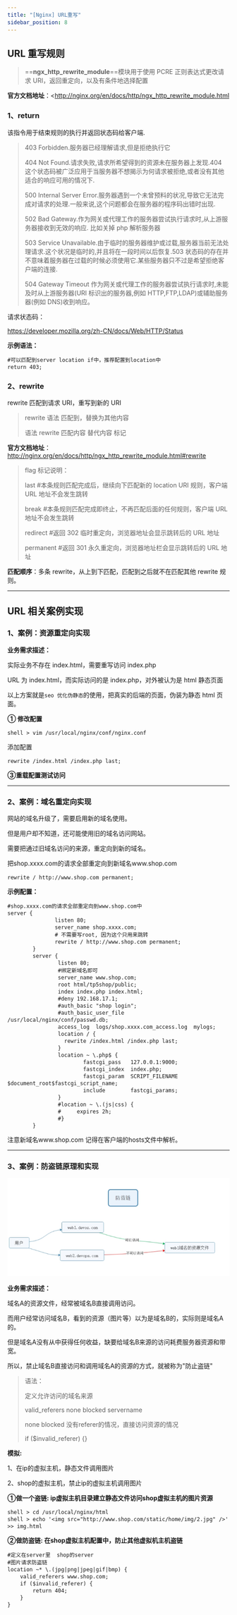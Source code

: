 ```yaml
---
title: "[Nginx] URL重写"
sidebar_position: 8
---
```


## URL 重写规则

> ==**ngx_http_rewrite_module**==模块用于使用 PCRE 正则表达式更改请求 URI，返回重定向，以及有条件地选择配置

**官方文档地址**：<http://nginx.org/en/docs/http/ngx_http_rewrite_module.html

### 1、return

该指令用于结束规则的执行并返回状态码给客户端.

> 403 Forbidden.服务器已经理解请求,但是拒绝执行它
>
> 404 Not Found.请求失败,请求所希望得到的资源未在服务器上发现.404 这个状态码被⼴泛应⽤于当服务器不想揭示为何请求被拒绝,或者没有其他适合的响应可⽤的情况下.
>
> 500 Internal Server Error.服务器遇到⼀个未曾预料的状况,导致它无法完成对请求的处理.⼀般来说,这个问题都会在服务器的程序码出错时出现.
>
> 502 Bad Gateway.作为网关或代理工作的服务器尝试执行请求时,从上游服务器接收到无效的响应. 比如关掉 php 解析服务器
>
> 503 Service Unavailable.由于临时的服务器维护或过载,服务器当前无法处理请求.这个状况是临时的,并且将在一段时间以后恢复.503 状态码的存在并不意味着服务器在过载的时候必须使⽤它.某些服务器只不过是希望拒绝客户端的连接.
>
> 504 Gateway Timeout 作为网关或代理工作的服务器尝试执行请求时,未能及时从上游服务器(URI 标识出的服务器,例如 HTTP,FTP,LDAP)或辅助服务器(例如 DNS)收到响应。

请求状态码：

<https://developer.mozilla.org/zh-CN/docs/Web/HTTP/Status>

**示例语法：**

```shell
#可以匹配到server location if中，推荐配置到location中
return 403;
```

### 2、rewrite

rewrite 匹配到请求 URI，重写到新的 URI

> rewrite 语法 匹配到，替换为其他内容
>
> 语法 rewrite 匹配内容 替代内容 标记

**官方文档地址**：<http://nginx.org/en/docs/http/ngx_http_rewrite_module.html#rewrite>

> flag 标记说明：
>
> last #本条规则匹配完成后，继续向下匹配新的 location URI 规则，客户端 URL 地址不会发生跳转
>
> break #本条规则匹配完成即终止，不再匹配后面的任何规则，客户端 URL 地址不会发生跳转
>
> redirect #返回 302 临时重定向，浏览器地址会显示跳转后的 URL 地址
>
> permanent #返回 301 永久重定向，浏览器地址栏会显示跳转后的 URL 地址

**匹配顺序**：多条 rewrite，从上到下匹配，匹配到之后就不在匹配其他 rewrite 规则。

---

## URL 相关案例实现

### 1、案例：资源重定向实现

**业务需求描述：**

实际业务不存在 index.html，需要重写访问 index.php

URL 为 index.html，而实际访问的是 index.php，对外被认为是 html 静态页面

以上方案就是`seo 优化伪静态`的使用，把真实的后端的页面，伪装为静态 html 页面。

**① 修改配置**

```shell
shell > vim /usr/local/nginx/conf/nginx.conf
```

添加配置

```nginx
rewrite /index.html /index.php last;
```

**③重载配置测试访问**

---

### 2、案例：域名重定向实现

网站的域名升级了，需要启用新的域名使用。

但是用户却不知道，还可能使用旧的域名访问网站。

需要把通过旧域名访问的来源，重定向到新的域名。

把shop.xxxx.com的请求全部重定向到新域名www.shop.com

```nginx
rewrite / http://www.shop.com permanent;
```

**示例配置：**

```shell
#shop.xxxx.com的请求全部重定向到www.shop.com中
server {
               listen 80;
               server_name shop.xxxx.com;
               # 不需要写root, 因为这个只用来跳转
               rewrite / http://www.shop.com permanent;
        }
        server {
                listen 80;
                #绑定新域名即可
                server_name www.shop.com;
                root html/tp5shop/public;
                index index.php index.html;
                #deny 192.168.17.1;
                #auth_basic "shop login";
                #auth_basic_user_file  /usr/local/nginx/conf/passwd.db;
                access_log  logs/shop.xxxx.com_access.log  mylogs;
                location / {
                  rewrite /index.html /index.php last;
                }
                location ~ \.php$ {
                        fastcgi_pass   127.0.0.1:9000;
                        fastcgi_index  index.php;
                        fastcgi_param  SCRIPT_FILENAME  $document_root$fastcgi_script_name;
                        include        fastcgi_params;
                }
                #location ~ \.(js|css) {
                #     expires 2h;
                #}
        }

```

注意新域名www.shop.com 记得在客户端的hosts文件中解析。

---

### 3、案例：防盗链原理和实现

![fang](assets/5.jpg)

**业务需求描述：**

域名A的资源文件，经常被域名B直接调用访问。

而用户经常访问域名B，看到的资源（图片等）以为是域名B的，实际则是域名A的。

但是域名A没有从中获得任何收益，缺要给域名B来源的访问耗费服务器资源和带宽。

所以，禁止域名B直接访问和调用域名A的资源的方式，就被称为"防止盗链"

> 语法：
>
> 定义允许访问的域名来源
>
> valid_referers none blocked servername
>
> none blocked  没有referer的情况，直接访问资源的情况
>
> if ($invalid_referer) {}

**模拟:**

1、在ip的虚拟主机，静态文件调用图片

2、shop的虚拟主机，禁止ip的虚拟主机调用图片

**①做一个盗链: ip虚拟主机目录建立静态文件访问shop虚拟主机的图片资源**

```shell
shell > cd /usr/local/nginx/html
shell > echo '<img src="http://www.shop.com/static/home/img/2.jpg" />' >> img.html
```

**②做防盗链: 在shop虚拟主机配置中，防止其他虚拟机主机盗链**

```shell
#定义在server里  shop的server
#图片请求防盗链
location ~* \.(jpg|png|jpeg|gif|bmp) {
    valid_referers www.shop.com;
	if ($invalid_referer) {
  	    return 404;
	}
}
```